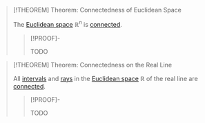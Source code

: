 >[!THEOREM] Theorem: Connectedness of Euclidean Space
>
>The [Euclidean space](../Euclidean%20Space.md) $\mathbb{R}^n$ is [connected](../../../Topology/Connectedness/Connectedness.md).
>
>>[!PROOF]-
>>
>>TODO
>>
>

>[!THEOREM] Theorem: Connectedness on the Real Line
>
>All [intervals](../../../Set%20Theory/Ordering/Intervals.md) and [rays](../../../Set%20Theory/Ordering/Rays.md) in the [Euclidean space](../Euclidean%20Space.md) $\mathbb{R}$ of the real line are [connected](../../../Topology/Connectedness/Connectedness.md#^connected-subset).
>
>>[!PROOF]-
>>
>>TODO
>>
>